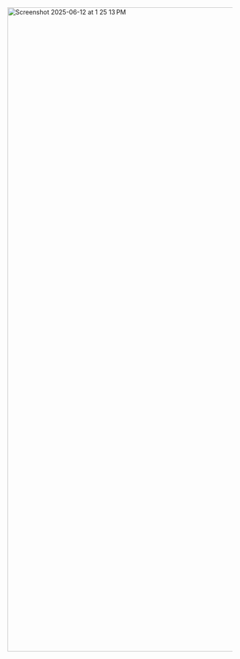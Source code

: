 <img width="1442" alt="Screenshot 2025-06-12 at 1 25 13 PM" src="https://github.com/user-attachments/assets/27a8e757-5125-44c9-a16c-847818c55d4f" />
